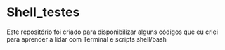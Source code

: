 # Shell_testes
Este repositório foi criado para disponibilizar alguns códigos que eu criei para aprender a lidar com Terminal e scripts shell/bash
